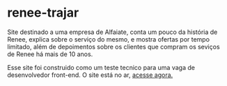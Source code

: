 # renee-trajar

Site destinado a uma empresa de Alfaiate, conta um pouco da história de Renee, explica sobre o serviço do mesmo, e mostra ofertas por tempo limitado, além de depoimentos sobre os clientes que compram os seviços de Renee há mais de 10 anos.

Esse site foi construido como um teste tecnico para uma vaga de desenvolvedor front-end.
O site está no ar, [acesse agora.](https://renee-trajar.vercel.app/)
